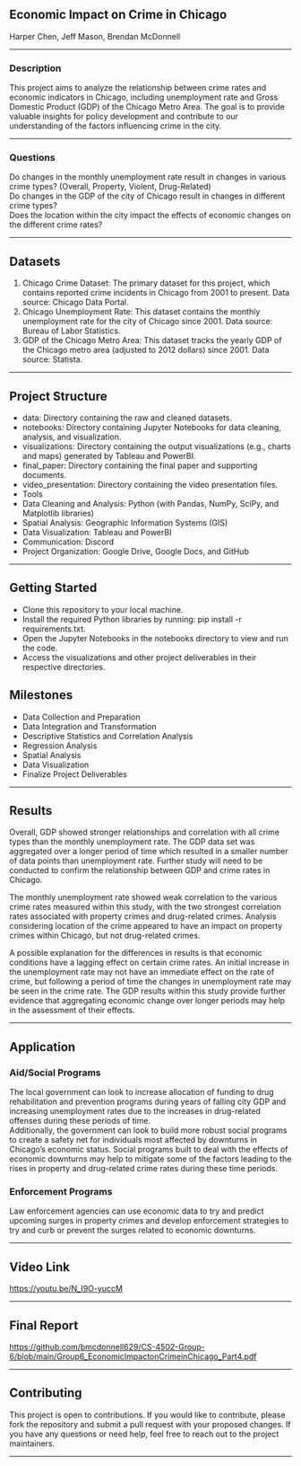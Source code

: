 ## Economic Impact on Crime in Chicago
Harper Chen, Jeff Mason, Brendan McDonnell

<hr> 

### Description

This project aims to analyze the relationship between crime rates and economic indicators in Chicago, including unemployment rate and Gross Domestic Product (GDP) of the Chicago Metro Area. The goal is to provide valuable insights for policy development and contribute to our understanding of the factors influencing crime in the city.

<hr>

### Questions

Do changes in the monthly unemployment rate result in changes in various crime types? (Overall, Property, Violent, Drug-Related)  
Do changes in the GDP of the city of Chicago result in changes in different crime types?  
Does the location within the city impact the effects of economic changes on the different crime rates?   

<hr>

## Datasets
1. Chicago Crime Dataset: The primary dataset for this project, which contains reported crime incidents in Chicago from 2001 to present. Data source: Chicago Data Portal.
2. Chicago Unemployment Rate: This dataset contains the monthly unemployment rate for the city of Chicago since 2001. Data source: Bureau of Labor Statistics.
3. GDP of the Chicago Metro Area: This dataset tracks the yearly GDP of the Chicago metro area (adjusted to 2012 dollars) since 2001. Data source: Statista.

<hr>

## Project Structure
* data: Directory containing the raw and cleaned datasets.
* notebooks: Directory containing Jupyter Notebooks for data cleaning, analysis, and visualization.
* visualizations: Directory containing the output visualizations (e.g., charts and maps) generated by Tableau and PowerBI.
* final_paper: Directory containing the final paper and supporting documents.
* video_presentation: Directory containing the video presentation files.
* Tools
* Data Cleaning and Analysis: Python (with Pandas, NumPy, SciPy, and Matplotlib libraries)
* Spatial Analysis: Geographic Information Systems (GIS)
* Data Visualization: Tableau and PowerBI
* Communication: Discord
* Project Organization: Google Drive, Google Docs, and GitHub

<hr>

## Getting Started
* Clone this repository to your local machine.
* Install the required Python libraries by running: pip install -r requirements.txt.
* Open the Jupyter Notebooks in the notebooks directory to view and run the code.
* Access the visualizations and other project deliverables in their respective directories.

## Milestones
* Data Collection and Preparation
* Data Integration and Transformation
* Descriptive Statistics and Correlation Analysis
* Regression Analysis
* Spatial Analysis
* Data Visualization
* Finalize Project Deliverables

<hr>

## Results
Overall, GDP showed stronger relationships and correlation with all crime types than the monthly unemployment rate. The GDP data set was aggregated over a longer period of time which resulted in a smaller number of data points than unemployment rate. Further study will need to be conducted to confirm the relationship between GDP and crime rates in Chicago.   

The monthly unemployment rate showed weak correlation to the various crime rates measured within this study, with the two strongest correlation rates associated with property crimes and drug-related crimes. Analysis considering location of the crime appeared to have an impact on property crimes within Chicago, but not drug-related crimes.   

A possible explanation for the differences in results is that economic conditions have a lagging effect on certain crime rates. An initial increase in the unemployment rate may not have an immediate effect on the rate of crime, but following a period of time the changes in unemployment rate may be seen in the crime rate. The GDP results within this study provide further evidence that aggregating economic change over longer periods may help in the assessment of their effects.  


<hr>

## Application

### Aid/Social Programs
The local government can look to increase allocation of funding to drug rehabilitation and prevention programs during years of falling city GDP and increasing unemployment rates due to the increases in drug-related offenses during these periods of time.   
Additionally, the government can look to build more robust social programs to create a safety net for individuals most affected by downturns in Chicago’s economic status. Social programs built to deal with the effects of economic downturns may help to mitigate some of the factors leading to the rises in property and drug-related crime rates during these time periods.  

### Enforcement Programs
Law enforcement agencies can use economic data to try and predict upcoming surges in property crimes and develop enforcement strategies to try and curb or prevent the surges related to economic downturns.  


<hr>

## Video Link

https://youtu.be/N_I9O-yuccM

<hr>

## Final Report

https://github.com/bmcdonnell629/CS-4502-Group-6/blob/main/Group6_EconomicImpactonCrimeinChicago_Part4.pdf 

<hr>

## Contributing
This project is open to contributions. If you would like to contribute, please fork the repository and submit a pull request with your proposed changes. If you have any questions or need help, feel free to reach out to the project maintainers.

<hr>
